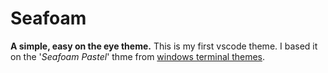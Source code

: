 # Seafoam

**A simple, easy on the eye theme.**
This is my first vscode theme. I based it on the '*Seafoam Pastel*' thme from [windows terminal themes](https://windowsterminalthemes.dev/?theme=Seafoam%20Pastel).
